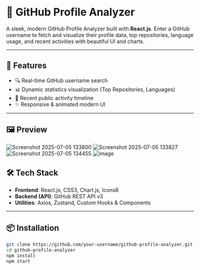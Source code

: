 # 🚀 GitHub Profile Analyzer
A sleek, modern GitHub Profile Analyzer built with **React.js**. Enter a GitHub username to fetch and visualize their profile data, top repositories, language usage, and recent activities with beautiful UI and charts.

---

## 🌟 Features

- 🔍 Real-time GitHub username search
- 📊 Dynamic statistics visualization (Top Repositories, Languages)
- 📅 Recent public activity timeline
- ✨ Responsive & animated modern UI

---

## 🖼️ Preview
![Screenshot 2025-07-05 133800](https://github.com/user-attachments/assets/21ae6adb-b3a5-4d6e-ad53-64037d19f88f)
![Screenshot 2025-07-05 133827](https://github.com/user-attachments/assets/67196ac8-2582-477e-8080-ce88fc3fbb55)
![Screenshot 2025-07-05 134455](https://github.com/user-attachments/assets/487393ec-65bb-4b88-8d90-ccb90669a487)
![image](https://github.com/user-attachments/assets/53588753-a5b1-4c19-a23e-e05fd99c6ddf)


## 🛠️ Tech Stack

- **Frontend**: React.js, CSS3, Chart.js, Icons8
- **Backend (API)**: GitHub REST API v3
- **Utilities**: Axios, Zustand, Custom Hooks & Components

---

## 📦 Installation

```bash
git clone https://github.com/your-username/github-profile-analyzer.git
cd github-profile-analyzer
npm install
npm start

